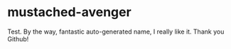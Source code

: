 mustached-avenger
=================

Test. By the way, fantastic auto-generated name, I really like it. Thank you Github!
